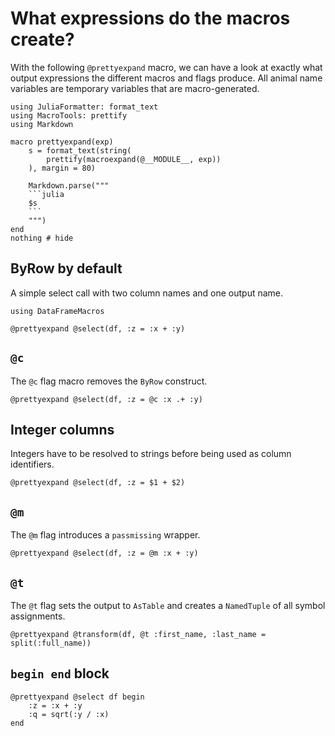 # What expressions do the macros create?

With the following `@prettyexpand` macro, we can have a look at exactly what output expressions the different macros and flags produce.
All animal name variables are temporary variables that are macro-generated.

```@example 1
using JuliaFormatter: format_text
using MacroTools: prettify
using Markdown

macro prettyexpand(exp)
    s = format_text(string(
        prettify(macroexpand(@__MODULE__, exp))
    ), margin = 80)

    Markdown.parse("""
    ```julia
    $s
    ```
    """)
end
nothing # hide
```

## ByRow by default

A simple select call with two column names and one output name.

```@example 1
using DataFrameMacros

@prettyexpand @select(df, :z = :x + :y)
```

## `@c`

The `@c` flag macro removes the `ByRow` construct.

```@example 1
@prettyexpand @select(df, :z = @c :x .+ :y)
```

## Integer columns

Integers have to be resolved to strings before being used as column identifiers.

```@example 1
@prettyexpand @select(df, :z = $1 + $2)
```

## `@m`

The `@m` flag introduces a `passmissing` wrapper.

```@example 1
@prettyexpand @select(df, :z = @m :x + :y)
```

## `@t`

The `@t` flag sets the output to `AsTable` and creates a `NamedTuple` of all symbol assignments.

```@example 1
@prettyexpand @transform(df, @t :first_name, :last_name = split(:full_name))
```

## `begin end` block

```@example 1
@prettyexpand @select df begin
    :z = :x + :y
    :q = sqrt(:y / :x)
end
```
